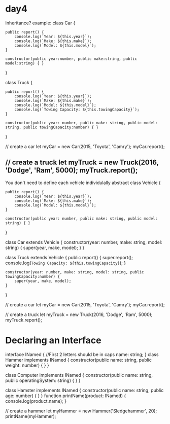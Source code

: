 # day4
Inheritance?
example:
class Car {

    public report() {
        console.log(`Year: ${this.year}`);
        console.log(`Make: ${this.make}`);
        console.log(`Model: ${this.model}`);
    }

    constructor(public year:number, public make:string, public model:string) { }
}


class Truck {

    public report() {
        console.log(`Year: ${this.year}`);
        console.log(`Make: ${this.make}`);
        console.log(`Model: ${this.model}`);
        console.log(`Towing Capacity: ${this.towingCapacity}`);
    }

    constructor(public year: number, public make: string, public model: string, public towingCapacity:number) { }
}

// create a car
let myCar = new Car(2015, 'Toyota', 'Camry');
myCar.report();

// create a truck
let myTruck = new Truck(2016, 'Dodge', 'Ram', 5000);
myTruck.report();
----------------------------------------------------------------------
You don't need  to define each vehicle individulally 
abstract class Vehicle {

    public report() {
        console.log(`Year: ${this.year}`);
        console.log(`Make: ${this.make}`);
        console.log(`Model: ${this.model}`);
    }

    constructor(public year: number, public make: string, public model: string) { }
}


class Car extends Vehicle {
    constructor(year: number, make: string, model: string) {
        super(year, make, model);
    }
}


class Truck extends Vehicle {
    public report() {
        super.report();
        console.log(`Towing Capacity: ${this.towingCapacity}`);
    }

    constructor(year: number, make: string, model: string, public towingCapacity:number) {
        super(year, make, model);
    }
}

// create a car
let myCar = new Car(2015, 'Toyota', 'Camry');
myCar.report();

// create a truck
let myTruck = new Truck(2016, 'Dodge', 'Ram', 5000);
myTruck.report();


Declaring an Interface
=======================
interface INamed { //First 2 letters should be in caps
    name: string;
}
class Hammer implements INamed {
    constructor(public name: string, public weight: number) { }
}

class Computer implements INamed {
    constructor(public name: string, public operatingSystem: string) { }
}

class Hamster implements INamed {
    constructor(public name: string, public age: number) { }
}
function printName(product: INamed) {
    console.log(product.name);
}


// create a hammer
let myHammer = new Hammer('Sledgehammer', 20);
printName(myHammer);
